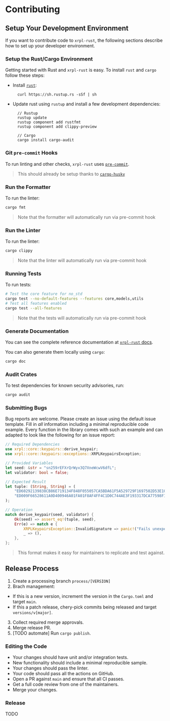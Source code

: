 # Contributing

## Setup Your Development Environment

If you want to contribute code to `xrpl-rust`, the following sections describe
how to set up your developer environment.

### Setup the Rust/Cargo Environment

Getting started with Rust and `xrpl-rust` is easy. To install `rust` and
`cargo` follow these steps:

- Install [`rust`](https://doc.rust-lang.org/cargo/getting-started/installation.html):

        curl https://sh.rustup.rs -sSf | sh

- Update rust using `rustup` and install a few development dependencies:

        // Rustup
        rustup update
        rustup component add rustfmt
        rustup component add clippy-preview

        // Cargo
        cargo install cargo-audit

### Git `pre-commit` Hooks

To run linting and other checks, `xrpl-rust` uses
[`pre-commit`](https://pre-commit.com/).

> This should already be setup thanks to
> [`cargo-husky`](https://github.com/rhysd/cargo-husky)

### Run the Formatter

To run the linter:

```bash
cargo fmt
```

> Note that the formatter will automatically run via pre-commit hook

### Run the Linter

To run the linter:

```bash
cargo clippy
```

> Note that the linter will automatically run via pre-commit hook

### Running Tests

To run tests:

```bash
# Test the core feature for no_std
cargo test --no-default-features --features core,models,utils
# Test all features enabled
cargo test --all-features
```

> Note that the tests will automatically run via pre-commit hook

### Generate Documentation

You can see the complete reference documentation at
[`xrpl-rust` docs](https://docs.rs/xrpl).

You can also generate them locally using `cargo`:

```bash
cargo doc
```

### Audit Crates

To test dependencies for known security advisories, run:

```bash
cargo audit
```

### Submitting Bugs

Bug reports are welcome. Please create an issue using the default issue
template. Fill in _all_ information including a minimal reproducible
code example. Every function in the library comes with such an example
and can adapted to look like the following for an issue report:

```rust
// Required Dependencies
use xrpl::core::keypairs::derive_keypair;
use xrpl::core::keypairs::exceptions::XRPLKeypairsException;

// Provided Variables
let seed: &str = "sn259rEFXrQrWyx3Q7XneWcwV6dfL";
let validator: bool = false;

// Expected Result
let tuple: (String, String) = (
    "ED60292139838CB86E719134F848F055057CA5BDA61F5A529729F1697502D53E1C".into(),
    "ED009F66528611A0D400946A01FA01F8AF4FF4C1D0C744AE3F193317DCA77598F1".into(),
);

// Operation
match derive_keypair(seed, validator) {
    Ok(seed) => assert_eq!(tuple, seed),
    Err(e) => match e {
        XRPLKeypairsException::InvalidSignature => panic!("Fails unexpectedly"),
        _ => (),
    },
};
```

> This format makes it easy for maintainers to replicate and test against.

## Release Process

1. Create a processing branch `process/[VERSION]`
2. Brach management:
- If this is a new version, increment the version in the `Cargo.toml` and target `main`.
- If this a patch release, chery-pick commits being released and target `versions/v[major]`.
3. Collect required merge approvals.
4. Merge release PR.
5. [TODO automate] Run `cargo publish`.

### Editing the Code

- Your changes should have unit and/or integration tests.
- New functionality should include a minimal reproducible sample.
- Your changes should pass the linter.
- Your code should pass all the actions on GitHub.
- Open a PR against `main` and ensure that all CI passes.
- Get a full code review from one of the maintainers.
- Merge your changes.

### Release

TODO
